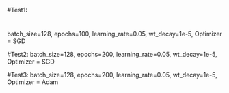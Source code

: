 #Test1:
#
batch_size=128, epochs=100, learning_rate=0.05, wt_decay=1e-5, Optimizer = SGD

#Test2:
batch_size=128, epochs=200, learning_rate=0.05, wt_decay=1e-5, Optimizer = SGD

#Test3:
batch_size=128, epochs=200, learning_rate=0.05, wt_decay=1e-5, Optimizer = Adam

